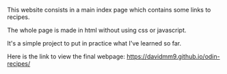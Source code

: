 This website consists in a main index page which contains some links to recipes.

The whole page is made in html without using css or javascript.

It's a simple project to put in practice what I've learned so far.

Here is the link to view the final webpage: https://davidmm9.github.io/odin-recipes/
